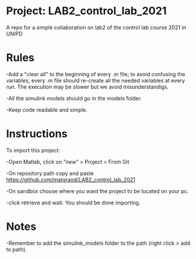 # Project: LAB2_control_lab_2021

A repo for a simple collaboration on lab2 of the control lab course 2021 in UNIPD

# Rules
-Add a "clear all" to the beginning of every .m file; to avoid confusing the variables, every .m file should re-create all the needed variables at every run. The execution may be slower but we avoid misunderstandigs. 

-All the simulink models should go in the models folder.

-Keep code readable and simple.

# Instructions
To import this project:

-Open Matlab, click on "new" > Project > From Git

-On repository path copy and paste https://github.com/matgrand/LAB2_control_lab_2021

-On sandbox choose where you want the project to be located on your pc.

-click retrieve and wait. You should be done importing.



# Notes
-Remember to add the simulink_models folder to the path (right click > add to path).


